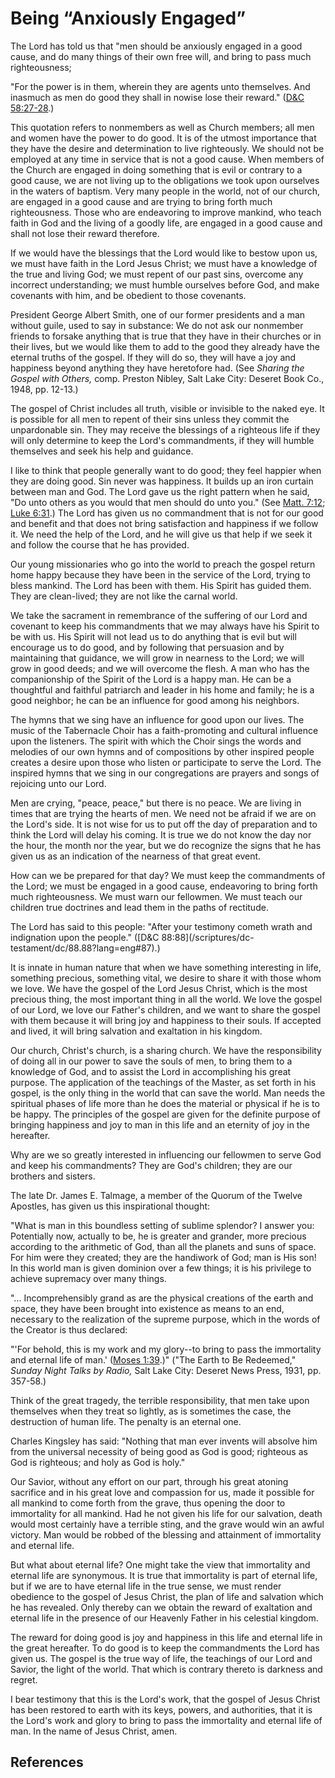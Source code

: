 # Being “Anxiously Engaged”

The Lord has told us that "men should be anxiously engaged in a good cause,
and do many things of their own free will, and bring to pass much
righteousness;

"For the power is in them, wherein they are agents unto themselves. And
inasmuch as men do good they shall in nowise lose their reward." ([D&amp;C
58:27-28](/scriptures/dc-testament/dc/58.27-28?lang=eng#26).)

This quotation refers to nonmembers as well as Church members; all men and
women have the power to do good. It is of the utmost importance that they have
the desire and determination to live righteously. We should not be employed at
any time in service that is not a good cause. When members of the Church are
engaged in doing something that is evil or contrary to a good cause, we are
not living up to the obligations we took upon ourselves in the waters of
baptism. Very many people in the world, not of our church, are engaged in a
good cause and are trying to bring forth much righteousness. Those who are
endeavoring to improve mankind, who teach faith in God and the living of a
goodly life, are engaged in a good cause and shall not lose their reward
therefore.

If we would have the blessings that the Lord would like to bestow upon us, we
must have faith in the Lord Jesus Christ; we must have a knowledge of the true
and living God; we must repent of our past sins, overcome any incorrect
understanding; we must humble ourselves before God, and make covenants with
him, and be obedient to those covenants.

President George Albert Smith, one of our former presidents and a man without
guile, used to say in substance: We do not ask our nonmember friends to
forsake anything that is true that they have in their churches or in their
lives, but we would like them to add to the good they already have the eternal
truths of the gospel. If they will do so, they will have a joy and happiness
beyond anything they have heretofore had. (See _Sharing the Gospel with
Others,_ comp. Preston Nibley, Salt Lake City: Deseret Book Co., 1948, pp.
12-13.)

The gospel of Christ includes all truth, visible or invisible to the naked
eye. It is possible for all men to repent of their sins unless they commit the
unpardonable sin. They may receive the blessings of a righteous life if they
will only determine to keep the Lord's commandments, if they will humble
themselves and seek his help and guidance.

I like to think that people generally want to do good; they feel happier when
they are doing good. Sin never was happiness. It builds up an iron curtain
between man and God. The Lord gave us the right pattern when he said, "Do unto
others as you would that men should do unto you." (See [Matt.
7:12](/scriptures/nt/matt/7.12?lang=eng#11); [Luke
6:31](/scriptures/nt/luke/6.31?lang=eng#30).) The Lord has given us no
commandment that is not for our good and benefit and that does not bring
satisfaction and happiness if we follow it. We need the help of the Lord, and
he will give us that help if we seek it and follow the course that he has
provided.

Our young missionaries who go into the world to preach the gospel return home
happy because they have been in the service of the Lord, trying to bless
mankind. The Lord has been with them. His Spirit has guided them. They are
clean-lived; they are not like the carnal world.

We take the sacrament in remembrance of the suffering of our Lord and covenant
to keep his commandments that we may always have his Spirit to be with us. His
Spirit will not lead us to do anything that is evil but will encourage us to
do good, and by following that persuasion and by maintaining that guidance, we
will grow in nearness to the Lord; we will grow in good deeds; and we will
overcome the flesh. A man who has the companionship of the Spirit of the Lord
is a happy man. He can be a thoughtful and faithful patriarch and leader in
his home and family; he is a good neighbor; he can be an influence for good
among his neighbors.

The hymns that we sing have an influence for good upon our lives. The music of
the Tabernacle Choir has a faith-promoting and cultural influence upon the
listeners. The spirit with which the Choir sings the words and melodies of our
own hymns and of compositions by other inspired people creates a desire upon
those who listen or participate to serve the Lord. The inspired hymns that we
sing in our congregations are prayers and songs of rejoicing unto our Lord.

Men are crying, "peace, peace," but there is no peace. We are living in times
that are trying the hearts of men. We need not be afraid if we are on the
Lord's side. It is not wise for us to put off the day of preparation and to
think the Lord will delay his coming. It is true we do not know the day nor
the hour, the month nor the year, but we do recognize the signs that he has
given us as an indication of the nearness of that great event.

How can we be prepared for that day? We must keep the commandments of the
Lord; we must be engaged in a good cause, endeavoring to bring forth much
righteousness. We must warn our fellowmen. We must teach our children true
doctrines and lead them in the paths of rectitude.

The Lord has said to this people: "After your testimony cometh wrath and
indignation upon the people." ([D&amp;C 88:88](/scriptures/dc-
testament/dc/88.88?lang=eng#87).)

It is innate in human nature that when we have something interesting in life,
something precious, something vital, we desire to share it with those whom we
love. We have the gospel of the Lord Jesus Christ, which is the most precious
thing, the most important thing in all the world. We love the gospel of our
Lord, we love our Father's children, and we want to share the gospel with them
because it will bring joy and happiness to their souls. If accepted and lived,
it will bring salvation and exaltation in his kingdom.

Our church, Christ's church, is a sharing church. We have the responsibility
of doing all in our power to save the souls of men, to bring them to a
knowledge of God, and to assist the Lord in accomplishing his great purpose.
The application of the teachings of the Master, as set forth in his gospel, is
the only thing in the world that can save the world. Man needs the spiritual
phases of life more than he does the material or physical if he is to be
happy. The principles of the gospel are given for the definite purpose of
bringing happiness and joy to man in this life and an eternity of joy in the
hereafter.

Why are we so greatly interested in influencing our fellowmen to serve God and
keep his commandments? They are God's children; they are our brothers and
sisters.

The late Dr. James E. Talmage, a member of the Quorum of the Twelve Apostles,
has given us this inspirational thought:

"What is man in this boundless setting of sublime splendor? I answer you:
Potentially now, actually to be, he is greater and grander, more precious
according to the arithmetic of God, than all the planets and suns of space.
For him were they created; they are the handiwork of God; man is His son! In
this world man is given dominion over a few things; it is his privilege to
achieve supremacy over many things.

"... Incomprehensibly grand as are the physical creations of the earth and
space, they have been brought into existence as means to an end, necessary to
the realization of the supreme purpose, which in the words of the Creator is
thus declared:

"'For behold, this is my work and my glory--to bring to pass the immortality
and eternal life of man.' ([Moses
1:39](/scriptures/pgp/moses/1.39?lang=eng#38).)" ("The Earth to Be Redeemed,"
_Sunday Night Talks by Radio,_ Salt Lake City: Deseret News Press, 1931, pp.
357-58.)

Think of the great tragedy, the terrible responsibility, that men take upon
themselves when they treat so lightly, as is sometimes the case, the
destruction of human life. The penalty is an eternal one.

Charles Kingsley has said: "Nothing that man ever invents will absolve him
from the universal necessity of being good as God is good; righteous as God is
righteous; and holy as God is holy."

Our Savior, without any effort on our part, through his great atoning
sacrifice and in his great love and compassion for us, made it possible for
all mankind to come forth from the grave, thus opening the door to immortality
for all mankind. Had he not given his life for our salvation, death would most
certainly have a terrible sting, and the grave would win an awful victory. Man
would be robbed of the blessing and attainment of immortality and eternal
life.

But what about eternal life? One might take the view that immortality and
eternal life are synonymous. It is true that immortality is part of eternal
life, but if we are to have eternal life in the true sense, we must render
obedience to the gospel of Jesus Christ, the plan of life and salvation which
he has revealed. Only thereby can we obtain the reward of exaltation and
eternal life in the presence of our Heavenly Father in his celestial kingdom.

The reward for doing good is joy and happiness in this life and eternal life
in the great hereafter. To do good is to keep the commandments the Lord has
given us. The gospel is the true way of life, the teachings of our Lord and
Savior, the light of the world. That which is contrary thereto is darkness and
regret.

I bear testimony that this is the Lord's work, that the gospel of Jesus Christ
has been restored to earth with its keys, powers, and authorities, that it is
the Lord's work and glory to bring to pass the immortality and eternal life of
man. In the name of Jesus Christ, amen.

## References

